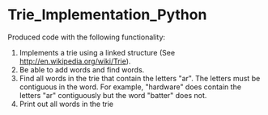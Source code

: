 # Trie_Implementation_Python
Produced code with the following functionality:
1. Implements a trie using a linked structure (See http://en.wikipedia.org/wiki/Trie).
2. Be able to add words and find words.
3. Find all words in the trie that contain the letters "ar". The letters must be contiguous in the
word. For example, "hardware" does contain the letters "ar" contiguously but the word "batter" does not.
4. Print out all words in the trie

